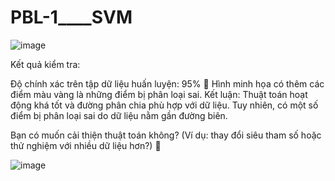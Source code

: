 # PBL-1____SVM
![image](https://github.com/user-attachments/assets/03afc2a8-847f-453a-b149-a86b64ff3a8c)

Kết quả kiểm tra:

Độ chính xác trên tập dữ liệu huấn luyện: 95% 🎯
Hình minh họa có thêm các điểm màu vàng là những điểm bị phân loại sai.
Kết luận: Thuật toán hoạt động khá tốt và đường phân chia phù hợp với dữ liệu. Tuy nhiên, có một số điểm bị phân loại sai do dữ liệu nằm gần đường biên.

Bạn có muốn cải thiện thuật toán không? (Ví dụ: thay đổi siêu tham số hoặc thử nghiệm với nhiều dữ liệu hơn?) 🚀 ​



![image](https://github.com/user-attachments/assets/29eb9c75-2ac2-4cef-8b52-60484abd3e59)
